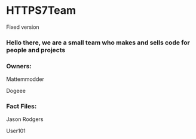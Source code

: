 # HTTPS7Team
Fixed version

### Hello there, we are a small team who makes and sells code for people and projects



### Owners:

Mattemmodder

Dogeee

### Fact Files:

Jason Rodgers

User101
